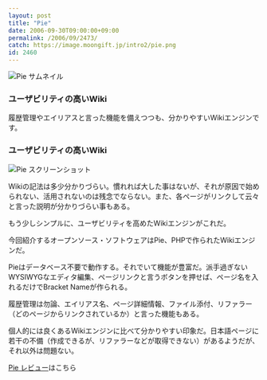 ```yaml
---
layout: post
title: "Pie"
date: 2006-09-30T09:00:00+09:00
permalink: /2006/09/2473/
catch: https://image.moongift.jp/intro2/pie.png
id: 2460
---
```

 ![Pie サムネイル](https://image.moongift.jp/intro2/pie.t.png "Pie サムネイル")
  

### ユーザビリティの高いWiki
  
履歴管理やエイリアスと言った機能を備えつつも、分かりやすいWikiエンジンです。  
<!--more-->  

### ユーザビリティの高いWiki
  

![Pie スクリーンショット](https://image.moongift.jp/intro2/pie.png "Pie スクリーンショット")

  

Wikiの記法は多少分かりづらい。慣れれば大した事はないが、それが原因で始められない、活用されないのは残念でならない。また、各ページがリンクして云々と言った説明が分かりづらい事もある。

  

もう少しシンプルに、ユーザビリティを高めたWikiエンジンがこれだ。

  

今回紹介するオープンソース・ソフトウェアはPie、PHPで作られたWikiエンジンだ。

  

Pieはデータベース不要で動作する。それでいて機能が豊富だ。派手過ぎないWYSIWYGなエディタ編集、ページリンクと言うボタンを押せば、ページ名を入れるだけでBracket Nameが作られる。

  

履歴管理は勿論、エイリアス名、ページ詳細情報、ファイル添付、リファラー（どのページからリンクされているか）と言った機能もある。

  

個人的には良くあるWikiエンジンに比べて分かりやすい印象だ。日本語ページに若干の不備（作成できるが、リファラーなどが取得できない）があるようだが、それ以外は問題ない。

  

[Pie レビュー](http://oss.moongift.jp/review/i-2474.html)はこちら

